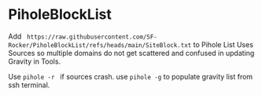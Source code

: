 # PiholeBlockList
Add ``` https://raw.githubusercontent.com/SF-Rocker/PiholeBlockList/refs/heads/main/SiteBlock.txt``` to Pihole List
Uses Sources so multiple domains do not get scattered and confused in updating Gravity in Tools.

Use ```pihole -r ``` if sources crash.
use ```pihole -g``` to populate gravity list from ssh terminal.
